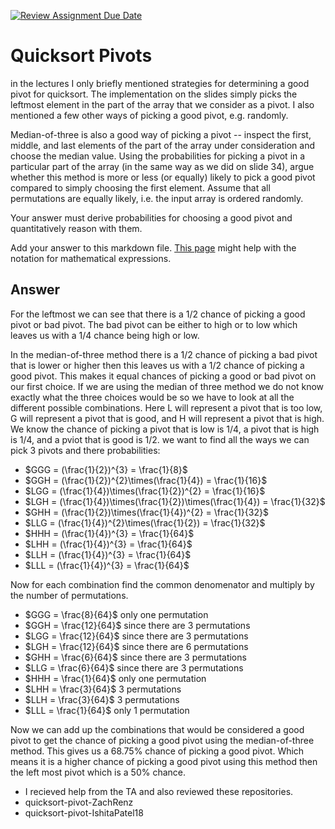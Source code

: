 [![Review Assignment Due Date](https://classroom.github.com/assets/deadline-readme-button-24ddc0f5d75046c5622901739e7c5dd533143b0c8e959d652212380cedb1ea36.svg)](https://classroom.github.com/a/IF3rQO50)
# Quicksort Pivots

in the lectures I only briefly mentioned strategies for determining a good pivot
for quicksort. The implementation on the slides simply picks the leftmost
element in the part of the array that we consider as a pivot. I also mentioned a
few other ways of picking a good pivot, e.g. randomly.

Median-of-three is also a good way of picking a pivot -- inspect the first,
middle, and last elements of the part of the array under consideration and
choose the median value. Using the probabilities for picking a pivot in a
particular part of the array (in the same way as we did on slide 34), argue
whether this method is more or less (or equally) likely to pick a good pivot
compared to simply choosing the first element. Assume that all permutations are
equally likely, i.e. the input array is ordered randomly.

Your answer must derive probabilities for choosing a good pivot and
quantitatively reason with them.

Add your answer to this markdown file. [This
page](https://docs.github.com/en/get-started/writing-on-github/working-with-advanced-formatting/writing-mathematical-expressions)
might help with the notation for mathematical expressions.

## Answer
For the leftmost we can see that there is a 1/2 chance of picking a good pivot or bad pivot. The bad pivot can be either to high or to low which leaves us with a 1/4 chance being high or low. 

In the median-of-three method there is a 1/2 chance of picking a bad pivot that is lower or higher then this leaves us with a 1/2 chance of picking a good pivot. This makes it equal chances of picking a good or bad pivot on our first choice. If we are using the median of three method we do not know exactly what the three choices would be so we have to look at all the different possible combinations. Here L will represent a pivot that is too low, G will represent a pivot that is good, and H will represent a pivot that is high. We know the chance of picking a pivot that is low is 1/4, a pivot that is high is 1/4, and a pviot that is good is 1/2. 
we want to find all the ways we can pick 3 pivots and there probabilities:
- $GGG = (\frac{1}{2})^{3} = \frac{1}{8}$
- $GGH = (\frac{1}{2})^{2}\times(\frac{1}{4}) = \frac{1}{16}$
- $LGG = (\frac{1}{4})\times(\frac{1}{2})^{2} = \frac{1}{16}$
- $LGH = (\frac{1}{4})\times(\frac{1}{2})\times(\frac{1}{4}) = \frac{1}{32}$
- $GHH = (\frac{1}{2})\times(\frac{1}{4})^{2} = \frac{1}{32}$ 
- $LLG = (\frac{1}{4})^{2}\times(\frac{1}{2}) = \frac{1}{32}$
- $HHH = (\frac{1}{4})^{3} = \frac{1}{64}$
- $LHH = (\frac{1}{4})^{3} = \frac{1}{64}$
- $LLH = (\frac{1}{4})^{3} = \frac{1}{64}$
- $LLL = (\frac{1}{4})^{3} = \frac{1}{64}$

Now for each combination find the common denomenator and multiply by the number of permutations. 

- $GGG = \frac{8}{64}$ only one permutation
- $GGH = \frac{12}{64}$ since there are 3 permutations
- $LGG = \frac{12}{64}$ since there are 3 permutations
- $LGH = \frac{12}{64}$ since there are 6 permutations
- $GHH = \frac{6}{64}$ since there are 3 permutations
- $LLG = \frac{6}{64}$ since there are 3 permutations 
- $HHH = \frac{1}{64}$ only one permutation
- $LHH = \frac{3}{64}$ 3 permutations
- $LLH = \frac{3}{64}$ 3 permutations
- $LLL = \frac{1}{64}$ only 1 permutation

Now we can add up the combinations that would be considered a good pivot to get the chance of picking a good pivot using the median-of-three method. This gives us a 68.75% chance of picking a good pivot. Which means it is a higher chance of picking a good pivot using this method then the left most pivot which is a 50% chance. 

- I recieved help from the TA and also reviewed these repositories.
- quicksort-pivot-ZachRenz
- quicksort-pivot-IshitaPatel18
